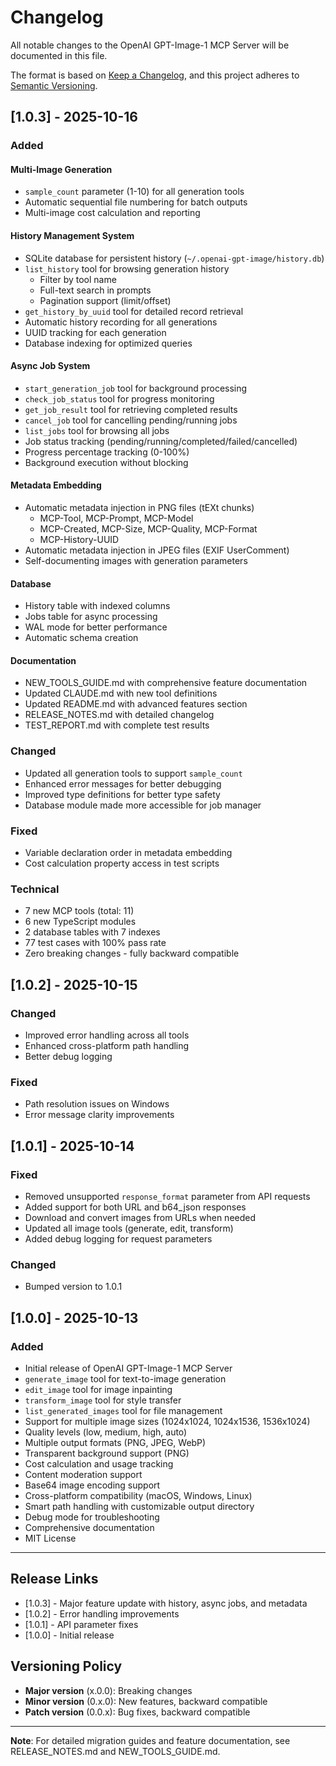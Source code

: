 # Changelog

All notable changes to the OpenAI GPT-Image-1 MCP Server will be documented in this file.

The format is based on [Keep a Changelog](https://keepachangelog.com/en/1.0.0/),
and this project adheres to [Semantic Versioning](https://semver.org/spec/v2.0.0.html).

## [1.0.3] - 2025-10-16

### Added

#### Multi-Image Generation
- `sample_count` parameter (1-10) for all generation tools
- Automatic sequential file numbering for batch outputs
- Multi-image cost calculation and reporting

#### History Management System
- SQLite database for persistent history (`~/.openai-gpt-image/history.db`)
- `list_history` tool for browsing generation history
  - Filter by tool name
  - Full-text search in prompts
  - Pagination support (limit/offset)
- `get_history_by_uuid` tool for detailed record retrieval
- Automatic history recording for all generations
- UUID tracking for each generation
- Database indexing for optimized queries

#### Async Job System
- `start_generation_job` tool for background processing
- `check_job_status` tool for progress monitoring
- `get_job_result` tool for retrieving completed results
- `cancel_job` tool for cancelling pending/running jobs
- `list_jobs` tool for browsing all jobs
- Job status tracking (pending/running/completed/failed/cancelled)
- Progress percentage tracking (0-100%)
- Background execution without blocking

#### Metadata Embedding
- Automatic metadata injection in PNG files (tEXt chunks)
  - MCP-Tool, MCP-Prompt, MCP-Model
  - MCP-Created, MCP-Size, MCP-Quality, MCP-Format
  - MCP-History-UUID
- Automatic metadata injection in JPEG files (EXIF UserComment)
- Self-documenting images with generation parameters

#### Database
- History table with indexed columns
- Jobs table for async processing
- WAL mode for better performance
- Automatic schema creation

#### Documentation
- NEW_TOOLS_GUIDE.md with comprehensive feature documentation
- Updated CLAUDE.md with new tool definitions
- Updated README.md with advanced features section
- RELEASE_NOTES.md with detailed changelog
- TEST_REPORT.md with complete test results

### Changed
- Updated all generation tools to support `sample_count`
- Enhanced error messages for better debugging
- Improved type definitions for better type safety
- Database module made more accessible for job manager

### Fixed
- Variable declaration order in metadata embedding
- Cost calculation property access in test scripts

### Technical
- 7 new MCP tools (total: 11)
- 6 new TypeScript modules
- 2 database tables with 7 indexes
- 77 test cases with 100% pass rate
- Zero breaking changes - fully backward compatible

## [1.0.2] - 2025-10-15

### Changed
- Improved error handling across all tools
- Enhanced cross-platform path handling
- Better debug logging

### Fixed
- Path resolution issues on Windows
- Error message clarity improvements

## [1.0.1] - 2025-10-14

### Fixed
- Removed unsupported `response_format` parameter from API requests
- Added support for both URL and b64_json responses
- Download and convert images from URLs when needed
- Updated all image tools (generate, edit, transform)
- Added debug logging for request parameters

### Changed
- Bumped version to 1.0.1

## [1.0.0] - 2025-10-13

### Added
- Initial release of OpenAI GPT-Image-1 MCP Server
- `generate_image` tool for text-to-image generation
- `edit_image` tool for image inpainting
- `transform_image` tool for style transfer
- `list_generated_images` tool for file management
- Support for multiple image sizes (1024x1024, 1024x1536, 1536x1024)
- Quality levels (low, medium, high, auto)
- Multiple output formats (PNG, JPEG, WebP)
- Transparent background support (PNG)
- Cost calculation and usage tracking
- Content moderation support
- Base64 image encoding support
- Cross-platform compatibility (macOS, Windows, Linux)
- Smart path handling with customizable output directory
- Debug mode for troubleshooting
- Comprehensive documentation
- MIT License

---

## Release Links

- [1.0.3] - Major feature update with history, async jobs, and metadata
- [1.0.2] - Error handling improvements
- [1.0.1] - API parameter fixes
- [1.0.0] - Initial release

## Versioning Policy

- **Major version** (x.0.0): Breaking changes
- **Minor version** (0.x.0): New features, backward compatible
- **Patch version** (0.0.x): Bug fixes, backward compatible

---

**Note**: For detailed migration guides and feature documentation, see RELEASE_NOTES.md and NEW_TOOLS_GUIDE.md.
